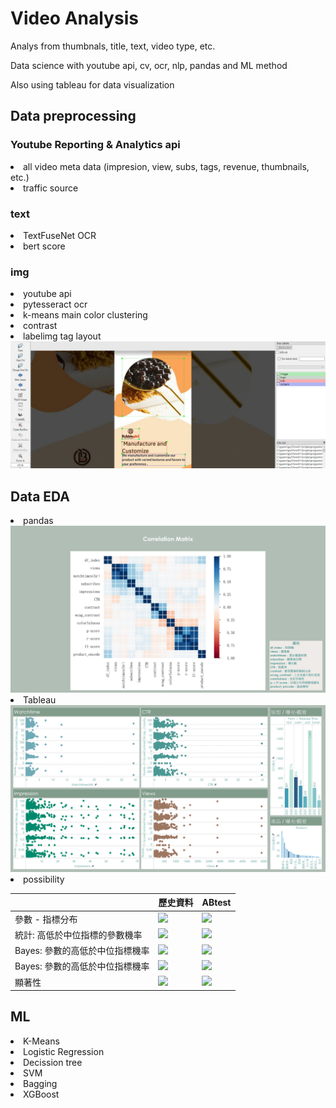 # Video Analysis
Analys from thumbnals, title, text, video type, etc.

Data science with youtube api, cv, ocr, nlp, pandas and ML method

Also using tableau for data visualization

<h2> Data preprocessing </h2>
<h3> Youtube Reporting & Analytics api </h3>
<li> all video meta data (impresion, view, subs, tags, revenue, thumbnails, etc.) </li>
<li> traffic source </li>

<h3> text </h3>
<li> TextFuseNet OCR </li>
<li> bert score </li>

<h3> img </h3>
<li> youtube api </li>
<li> pytesseract ocr </li>
<li> k-means main color clustering </li>
<li> contrast </li>
<li> labelimg tag layout <img src="img/labelimg.png"></li>

<h2> Data EDA </h2>
<li> pandas </li>
<img src="img/Correlation Matrix.png">
<li> Tableau </li>
<img src="img/指標相關.png">
<li> possibility </li>
<table>
  <thead>
    <tr>
      <th></th>
      <th>歷史資料</th>
      <th>ABtest</th>
    </tr>
</thead>
<tbody>
    <tr> 
      <td>參數 - 指標分布</td>
      <td><img src="https://user-images.githubusercontent.com/71457201/188825691-6fbcff91-0755-4e7a-8e53-35d6f18b4249.png"></td>
      <td><img src="https://user-images.githubusercontent.com/71457201/188824128-14d678da-0f70-4aa7-8dad-bcb5b20605c4.png"></td>
    </tr>
    <tr>
      <td>統計: 高低於中位指標的參數機率</td>
      <td><img src="https://user-images.githubusercontent.com/71457201/188824024-51c55606-04bb-460a-8ffd-dcf80c7138b0.png"></td>
      <td><img src="https://user-images.githubusercontent.com/71457201/188824178-84b7fefc-39d0-4053-9f1f-760c3a85f865.png"></td>
    </tr>
    <tr>
      <td>Bayes: 參數的高低於中位指標機率</td>
      <td><img src="https://user-images.githubusercontent.com/71457201/188824071-64990ac1-c135-423e-8dca-9125c8632028.png"></td>
      <td><img src="https://user-images.githubusercontent.com/71457201/188824234-8a2eb91e-6fe0-4992-a0fa-c864726720a2.png"></td>
    </tr>
    <tr>
      <td>Bayes: 參數的高低於中位指標機率</td>
      <td><img src="https://user-images.githubusercontent.com/71457201/188827128-5fbe699c-e69b-469c-a5aa-4464dad400ec.png"></td>
      <td><img src="https://user-images.githubusercontent.com/71457201/188822622-2678caba-203e-408a-9f6e-51a4bfde6ab7.png"></td>
    </tr>
    <tr>
      <td>顯著性</td>
      <td><img src="https://user-images.githubusercontent.com/71457201/188840204-360be770-33d9-4ec0-bf75-774280be51d6.png"></td>
      <td><img src="https://user-images.githubusercontent.com/71457201/188840961-c8ea1e25-2753-47d2-b70f-aa41c278d3f5.png"></td>
    </tr>
</table>

<h2> ML </h2>
<li> K-Means </li>
<li> Logistic Regression </li>
<li> Decission tree </li>
<li> SVM </li>
<li> Bagging </li>
<li> XGBoost </li>
